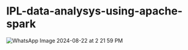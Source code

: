 # IPL-data-analysys-using-apache-spark

![WhatsApp Image 2024-08-22 at 2 21 59 PM](https://github.com/user-attachments/assets/89b2c69d-5268-49d4-807c-aa9da9c4260a)
